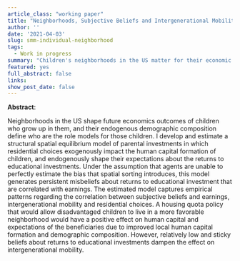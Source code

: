 ```yaml
---
article_class: "working paper"
title: "Neighborhoods, Subjective Beliefs and Intergenerational Mobility"
author: ''
date: '2021-04-03'
slug: smm-individual-neighborhood
tags:
  - Work in progress
summary: "Children's neighborhoods in the US matter for their economic outcomes as adults, yet, low-income families tend to live in low-opportunity areas. I argue that local information transmission about returns to parental investment can explain this pattern. I develop and estimate a spatial equilibrium model of an average commuting zone with multiple neighborhoods, altruistic families and imperfect information about returns to parental investment. In this model, exogenous neighborhood quality affects children's human capital, while endogenous neighborhood demographics shape their beliefs about the returns to parental investment."
featured: yes
full_abstract: false
links:
show_post_date: false
---
```


**Abstract**:

Neighborhoods in the US shape future economics outcomes of children who grow up in them, and their endogenous demographic composition define who are the role models for those children. I develop and estimate a structural spatial equilibrium model of parental investments in which residential choices exogenously impact the human capital formation of children, and endogenously shape their expectations about the returns to educational investments. Under the assumption that agents are unable to perfectly estimate the bias that spatial sorting introduces, this model generates persistent misbeliefs about returns to educational investment that are correlated with earnings. The estimated model captures empirical patterns regarding the correlation between subjective beliefs and earnings, intergenerational mobility and residential choices. A housing quota policy that would allow disadvantaged children to live in a more favorable neighborhood would have a positive effect on human capital and expectations of the beneficiaries due to improved local human capital formation and demographic composition. However, relatively low and sticky beliefs about returns to educational investments dampen the effect on intergenerational mobility.